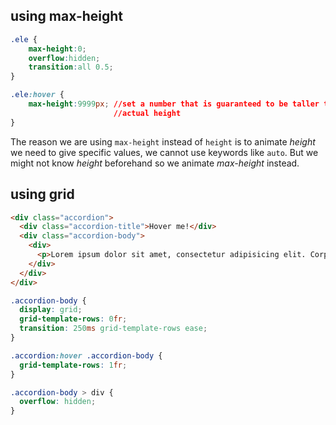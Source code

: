 ## using max-height
```css
.ele {
	max-height:0;
	overflow:hidden;
	transition:all 0.5;		
}

.ele:hover {
	max-height:9999px; //set a number that is guaranteed to be taller than
	                   //actual height
}
```
The reason we are using `max-height` instead of `height` is to animate *height* we need to give specific values, we cannot use keywords like `auto`. But we might not know *height* beforehand so we animate *max-height* instead. 

## using grid
```html
<div class="accordion">
  <div class="accordion-title">Hover me!</div>
  <div class="accordion-body">
    <div>
      <p>Lorem ipsum dolor sit amet, consectetur adipisicing elit. Corporis ullam ipsam dignissimos perspiciatis consequatur itaque maxime nihil cupiditate veniam. Perferendis!</p>
    </div>
  </div>
</div>
```
```css
.accordion-body {
  display: grid; 
  grid-template-rows: 0fr;
  transition: 250ms grid-template-rows ease;
}

.accordion:hover .accordion-body {
  grid-template-rows: 1fr;
}

.accordion-body > div {
  overflow: hidden;
}
```